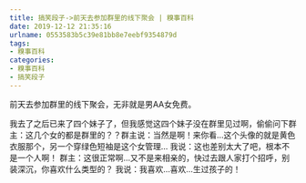 ```yaml
---
title: 搞笑段子->前天去参加群里的线下聚会 | 糗事百科
date: 2019-12-12 21:35:16
urlname: 0553583b5c39e81bb8e7eebf9354879d
tags: 
- 糗事百科
categories:
- 糗事百科
- 搞笑段子
---
```

前天去参加群里的线下聚会，无非就是男AA女免费。

我去了之后已来了四个妹子了，但我感觉这四个妹子没在群里见过啊，偷偷问下群主：这几个女的都是群里的？？群主说：当然是啊！来你看…这个头像的就是黄色衣服那个，另一个穿绿色短袖是这个女管理…  我说：这也差别太大了吧，根本不是一个人啊！ 群主：这很正常啊…又不是来相亲的，快过去跟人家打个招呼，别装深沉，你喜欢什么类型的？ 我说：我喜欢…喜欢…生过孩子的！


